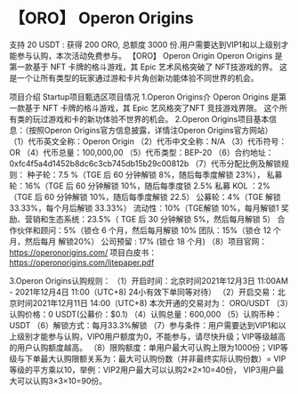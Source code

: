 # 【ORO】 Operon Origins 

支持 20 USDT : 获得 200 ORO, 总额度 3000 份.用户需要达到VIP1和以上级别才能参与认购，本次活动免费参与。
【ORO】 Operon Origin
Operon Origins 是第一款基于 NFT 卡牌的格斗游戏，其 Epic 艺术风格突破了 NFT技游戏的界。 这是一个让所有类型的玩家通过游和卡片角创新功能体验不同世界的机会。

项目介绍
Startup项目甄选区项目情况
1.Operon Origins介
Operon Origins 是第一款基于 NFT 卡牌的格斗游戏，其 Epic 艺风格突了NFT 竞技游戏界限。 这个所有类的玩过游戏和卡的新功体验不世界的机会。
2.Operon Origins项目基本信息：（按照Operon Origins官方信息披露，详情注Operon Origins官方网站）
（1）代币英文全称：Operon Origin
（2）代币中文全称：N/A
（3）代币符号：OR
（4）代币总量：100,000,00
（5）代币类型：BEP-20
（6）合约地址：0xfc4f5a4d1452b8dc6c3cb745db15b29c00812b
（7）代币分配比例及解锁规则：
种子轮：7.5 %（TGE 后 60 分钟解锁 8%，随后每季度解锁 23%），
私募轮：16%（TGE 后 60 分钟解锁 10%，随后每季度锁 2.5%
私募 KOL ：2%（TGE 后 60 分钟解锁 10%，随后每季度解锁 22.5）
公募轮：4%（TGE 解锁33.33%，每个月后解锁 33.33%）
流动性：10%（TGE解锁 10%，每月解锁1
奖励、营销和生态系统：23.5%（ TGE 后 30 分钟解锁 5%，然后每月解锁 5）
合作伙伴和顾问：5%（锁仓 6 个月，然后每月解锁 10%
团队：15%（锁仓 12 个月，然后每月 解锁20%）
公司预留 : 17% (锁仓 18 个月)
（8）项目官网：https://operonorigins.com/
项目白皮书： https://operonorigins.com/litepaper.pdf

3.Operon Origins认购规则：
（1）开启时间：北京时间2021年12月3日 11:00AM - 2021年12月4日 11:00（UTC+8) 24小有效下单同等对待）
（2）开启交易：北京时间2021年12月11日 14:00（UTC+8)
本次开通的交易对为： ORO/USDT
（3）认购价格：0 USDT(公募价：$0.1)
（4）认购总量：600,000
（5）认购币种：USDT
（6）解锁方式：每月33.3%解锁
（7）参与条件：用户需要达到VIP1和以上级别才能参与认购，VIP0用户额度为0，不能参与，请尽快升级；VIP等级越高的用户认购额度越高。
（8）限购额度：单用户最大可认购上限为1000份；VIP等级与下单最大认购限额关系为：最大可认购份数（并非最终实际认购份数）= VIP等级的平方乘以10，举例：VIP2用户最大可以认购2×2×10=40份， VIP3用户最大可以认购3×3×10=90份。
